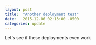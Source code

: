 ```yaml
---
layout: post
title:  "Another deployment test"
date:   2015-12-06 02:13:00 -0500
categories: update
---
```


Let's see if these deployments even work
